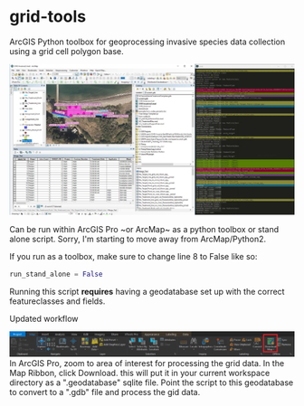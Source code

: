 # grid-tools
ArcGIS Python toolbox for geoprocessing invasive species data collection using a grid cell polygon base. 

![Grid tools screenshot](https://github.com/rrudolph/grid-tools/blob/master/img/grid_tools_screenshot.JPG "Screenshot")

Can be run within ArcGIS Pro ~or ArcMap~ as a python toolbox or stand alone script. Sorry, I'm starting to move away from ArcMap/Python2.

If you run as a toolbox, make sure to change line 8 to False like so:

```python
run_stand_alone = False
```

Running this script **requires** having a geodatabase set up with the correct featureclasses and fields. 


Updated workflow

![ArcGIS Pro Download](https://github.com/rrudolph/grid-tools/blob/master/img/arcpro_download.jpg "Download")
In ArcGIS Pro, zoom to area of interest for processing the grid data. In the Map Ribbon, click Download.  this will put it in your current workspace directory as a ".geodatabase" sqlite file.  Point the script to this geodatabase to convert to a ".gdb" file and process the gid data. 